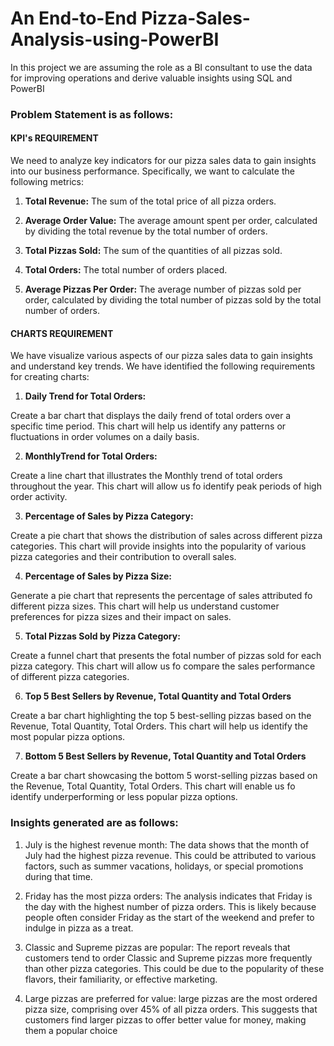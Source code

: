 # **An End-to-End Pizza-Sales-Analysis-using-PowerBI**
In this project we are assuming the role as a  BI consultant to use the data for improving operations and derive valuable insights using SQL and PowerBI

### __Problem Statement is as follows:__

#### __KPI's REQUIREMENT__

We need to analyze key indicators for our pizza sales data to gain insights into our business
performance. Specifically, we want to calculate the following metrics:

1. __Total Revenue:__ The sum of the total price of all pizza orders.

2. __Average Order Value:__ The average amount spent per order, calculated by dividing the
total revenue by the total number of orders.

3. __Total Pizzas Sold:__ The sum of the quantities of all pizzas sold.

4. __Total Orders:__ The total number of orders placed.

5. __Average Pizzas Per Order:__ The average number of pizzas sold per order, calculated by
dividing the total number of pizzas sold by the total number of orders.

#### __CHARTS REQUIREMENT__

We have visualize various aspects of our pizza sales data to gain insights and understand key
trends. We have identified the following requirements for creating charts:

1. __Daily Trend for Total Orders:__

Create a bar chart that displays the daily frend of total orders over a specific time period. This chart will
help us identify any patterns or fluctuations in order volumes on a daily basis.

2. __MonthlyTrend for Total Orders:__

Create a line chart that illustrates the Monthly trend of total orders throughout the year. This chart will allow
us fo identify peak periods of high order activity.

3. __Percentage of Sales by Pizza Category:__

Create a pie chart that shows the distribution of sales across different pizza categories. This chart will
provide insights into the popularity of various pizza categories and their contribution to overall sales.

4. __Percentage of Sales by Pizza Size:__

Generate a pie chart that represents the percentage of sales attributed fo different pizza sizes. This
chart will help us understand customer preferences for pizza sizes and their impact on sales.

5. __Total Pizzas Sold by Pizza Category:__

Create a funnel chart that presents the fotal number of pizzas sold for each pizza category. This chart
will allow us fo compare the sales performance of different pizza categories.

6. __Top 5 Best Sellers by Revenue, Total Quantity and Total Orders__

Create a bar chart highlighting the top 5 best-selling pizzas based on the Revenue, Total Quantity, Total
Orders. This chart will help us identify the most popular pizza options.

7. __Bottom 5 Best Sellers by Revenue, Total Quantity and Total Orders__

Create a bar chart showcasing the bottom 5 worst-selling pizzas based on the Revenue, Total Quantity,
Total Orders. This chart will enable us fo identify underperforming or less popular pizza options.

### Insights generated are as follows:

1. July is the highest revenue month: The data shows that the month of July had the highest pizza revenue. This could be attributed to various factors, such as summer vacations, holidays, or special promotions during that time.

2. Friday has the most pizza orders: The analysis indicates that Friday is the day with the highest number of pizza orders. This is likely because people often consider Friday as the start of the weekend and prefer to indulge in pizza as a treat.

3. Classic and Supreme pizzas are popular: The report reveals that customers tend to order Classic and Supreme pizzas more frequently than other pizza categories. This could be due to the popularity of these flavors, their familiarity, or effective marketing.

4. Large pizzas are preferred for value: large pizzas are the most ordered pizza size, comprising over 45% of all pizza orders. This suggests that customers find larger pizzas to offer better value for money, making them a popular choice



